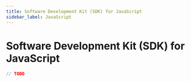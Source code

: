 ```yaml
---
title: Software Development Kit (SDK) for JavaScript
sidebar_label: JavaScript
---
```


# Software Development Kit (SDK) for JavaScript

```javascript
// TODO
```
